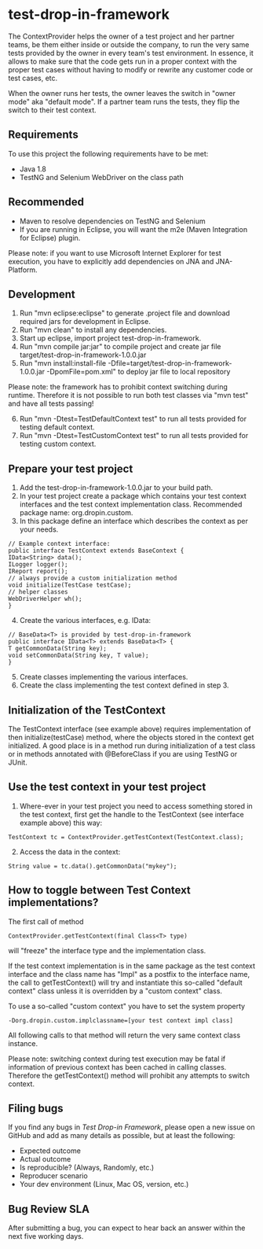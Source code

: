 # test-drop-in-framework
The ContextProvider helps the owner of a test project and her partner teams, be
them either inside or outside the company, to run the very same tests
provided by the owner in every team's test environment. In essence, it allows
to make sure that the code gets run in a proper context with the proper test
cases without having to modify or rewrite any customer code or test cases, etc.

When the owner runs her tests, the owner leaves the switch in "owner mode" aka
"default mode". If a partner team runs the tests, they flip the switch to their
test context.

## Requirements
To use this project the following requirements have to be met:
- Java 1.8
- TestNG and Selenium WebDriver on the class path

## Recommended
- Maven to resolve dependencies on TestNG and Selenium
- If you are running in Eclipse, you will want the m2e (Maven Integration for
Eclipse) plugin.

Please note: if you want to use Microsoft Internet Explorer for test execution,
you have to explicitly add dependencies on JNA and JNA-Platform.

## Development
1. Run "mvn eclipse:eclipse" to generate .project file and download required jars
for development in Eclipse.
2. Run "mvn clean" to install any dependencies.
3. Start up eclipse, import project test-drop-in-framework.
4. Run "mvn compile jar:jar" to compile project and create jar file
target/test-drop-in-framework-1.0.0.jar
5. Run "mvn install:install-file -Dfile=target/test-drop-in-framework-1.0.0.jar -DpomFile=pom.xml"
to deploy jar file to local repository

Please note: the framework has to prohibit context switching during runtime.
Therefore it is not possible to run both test classes via "mvn test" and have all
tests passing!

6. Run "mvn -Dtest=TestDefaultContext test" to run all tests provided for testing
default context.
7. Run "mvn -Dtest=TestCustomContext test" to run all tests provided for testing
custom context.

## Prepare your test project
1. Add the test-drop-in-framework-1.0.0.jar to your build path.
2. In your test project create a package which contains your test context interfaces
and the test context implementation class. Recommended package name:
org.dropin.custom.<company-name> 
3. In this package define an interface which describes the context as per your needs.

```
// Example context interface:
public interface TestContext extends BaseContext {
IData<String> data();
ILogger logger();
IReport report();
// always provide a custom initialization method
void initialize(TestCase testCase);
// helper classes
WebDriverHelper wh();
}
```

4. Create the various interfaces, e.g. IData:

```
// BaseData<T> is provided by test-drop-in-framework
public interface IData<T> extends BaseData<T> {
T getCommonData(String key);
void setCommonData(String key, T value);
}
```

5. Create classes implementing the various interfaces.
6. Create the class implementing the test context defined in step 3.

## Initialization of the TestContext

The TestContext interface (see example above) requires implementation of then
initialize(testCase) method, where the objects stored in the context get initialized.
A good place is in a method run during initialization of a test class or in methods
annotated with @BeforeClass if you are using TestNG or JUnit.  

## Use the test context in your test project
1. Where-ever in your test project you need to access something stored in the test
context, first get the handle to the TestContext (see interface example above) this way: 

```
TestContext tc = ContextProvider.getTestContext(TestContext.class);
```

2. Access the data in the context:

```
String value = tc.data().getCommonData("mykey");
```

## How to toggle between Test Context implementations?

The first call of method

```
ContextProvider.getTestContext(final Class<T> type)
```

will "freeze" the interface type and the implementation class.

If the test context implementation is in the same package as the test context
interface and the class name has "Impl" as a postfix to the interface name, the
call to getTestContext() will try and instantiate this so-called "default context"
class unless it is overridden by a "custom context" class. 

To use a so-called "custom context" you have to set the system property

```
-Dorg.dropin.custom.implclassname=[your test context impl class]
```

All following calls to that method will return the very same context class instance.

Please note: switching context during test execution may be fatal if information
of previous context has been cached in calling classes. Therefore the
getTestContext() method will prohibit any attempts to switch context.

## Filing bugs

If you find any bugs in *Test Drop-in Framework*, please open a new issue on GitHub
and add as many details as possible, but at least the following:

- Expected outcome
- Actual outcome
- Is reproducible? (Always, Randomly, etc.)
- Reproducer scenario
- Your dev environment (Linux, Mac OS, version, etc.)

## Bug Review SLA

After submitting a bug, you can expect to hear back an answer within the next
five working days.
